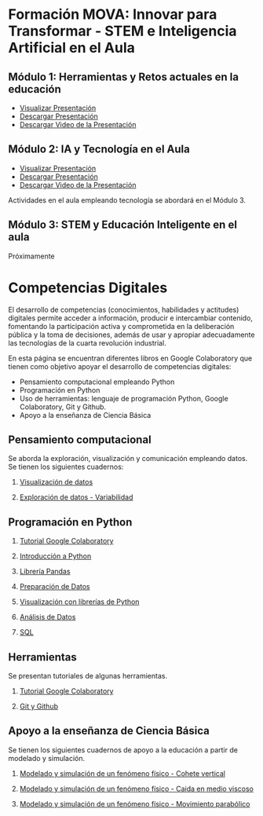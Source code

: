 # Formación MOVA: Innovar para Transformar - STEM e Inteligencia Artificial en el Aula

## Módulo 1: Herramientas y Retos actuales en la educación
- [Visualizar Presentación](https://github.com/FerneyOAmaya/Competencias-Digitales/blob/master/Modulo1_Presentacion.pdf)
- [Descargar Presentación](https://raw.githubusercontent.com/FerneyOAmaya/Competencias-Digitales/master/Modulo1_Presentacion.pdf)
- [Descargar Video de la Presentación](https://github.com/FerneyOAmaya/Competencias-Digitales/raw/refs/heads/master/Modulo1_Video.mp4)

## Módulo 2: IA y Tecnología en el Aula
- [Visualizar Presentación](https://github.com/FerneyOAmaya/Competencias-Digitales/blob/master/Modulo2_Presentacion.pdf)
- [Descargar Presentación](https://raw.githubusercontent.com/FerneyOAmaya/Competencias-Digitales/master/Modulo2_Presentacion.pdf)
- [Descargar Video de la Presentación](https://github.com/FerneyOAmaya/Competencias-Digitales/raw/refs/heads/master/Modulo2_Video.mp4)

Actividades en el aula empleando tecnología se abordará en el Módulo 3.

## Módulo 3: STEM y Educación Inteligente en el aula
Próximamente

# Competencias Digitales

El desarrollo de competencias (conocimientos, habilidades y actitudes) digitales permite acceder a información, producir e intercambiar contenido, fomentando la participación activa y comprometida en la deliberación pública y la toma de decisiones, además de usar y apropiar adecuadamente las tecnologías de la cuarta revolución industrial.

En esta página se encuentran diferentes libros en Google Colaboratory que tienen como objetivo apoyar el desarrollo de competencias digitales:
- Pensamiento computacional empleando Python
- Programación en Python
- Uso de herramientas: lenguaje de programación Python, Google Colaboratory, Git y Github.
- Apoyo a la enseñanza de Ciencia Básica

## Pensamiento computacional
Se aborda la exploración, visualización y comunicación empleando datos. Se tienen los siguientes cuadernos:

1. [Visualización de datos](https://colab.research.google.com/github/FerneyOAmaya/Competencias-Digitales/blob/master/0_Visualizacion.ipynb)

2. [Exploración de datos - Variabilidad](https://colab.research.google.com/github/FerneyOAmaya/Competencias-Digitales/blob/master/1_Exploracion_Variabilidad.ipynb)

## Programación en Python

1. [Tutorial Google Colaboratory](https://colab.research.google.com/github/FerneyOAmaya/Competencias-Digitales/blob/master/GoogleColaboratory.ipynb)

2. [Introducción a Python](https://colab.research.google.com/github/FerneyOAmaya/Competencias-Digitales/blob/master/0_Python.ipynb)

3. [Librería Pandas](https://colab.research.google.com/github/FerneyOAmaya/Competencias-Digitales/blob/master/Pandas.ipynb)

4. [Preparación de Datos](https://colab.research.google.com/github/FerneyOAmaya/Competencias-Digitales/blob/master/PreparacionDatos.ipynb)

5. [Visualización con librerías de Python](https://colab.research.google.com/github/FerneyOAmaya/Competencias-Digitales/blob/master/Visualizacion.ipynb)

6. [Análisis de Datos](https://colab.research.google.com/github/FerneyOAmaya/Competencias-Digitales/blob/master/AnalisisDatos.ipynb)

7. [SQL](https://colab.research.google.com/github/FerneyOAmaya/Competencias-Digitales/blob/master/SQL.ipynb)


## Herramientas
Se presentan tutoriales de algunas herramientas.

1. [Tutorial Google Colaboratory](https://colab.research.google.com/github/FerneyOAmaya/Competencias-Digitales/blob/master/GoogleColaboratory.ipynb)

2. [Git y Github](https://github.com/FerneyOAmaya/Competencias-Digitales/blob/master/0_GitGithub.pdf)

## Apoyo a la enseñanza de Ciencia Básica
Se tienen los siguientes cuadernos de apoyo a la educación a partir de modelado y simulación.

1. [Modelado y simulación de un fenómeno físico - Cohete vertical](https://colab.research.google.com/github/FerneyOAmaya/Competencias-Digitales/blob/master/Cohete.ipynb)

2. [Modelado y simulación de un fenómeno físico - Caida en medio viscoso](https://colab.research.google.com/github/FerneyOAmaya/Competencias-Digitales/blob/master/Caida_friccion.ipynb)

3. [Modelado y simulación de un fenómeno físico - Movimiento parabólico](https://colab.research.google.com/github/FerneyOAmaya/Competencias-Digitales/blob/master/Parabolico.ipynb)

